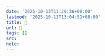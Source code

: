```yaml
---
date: '2025-10-13T11:29:36+08:00'
lastmod: '2025-10-13T13:04:51+08:00'
title: 󰢔
url: 󰢔
tags: []
src:
note:
---
```

